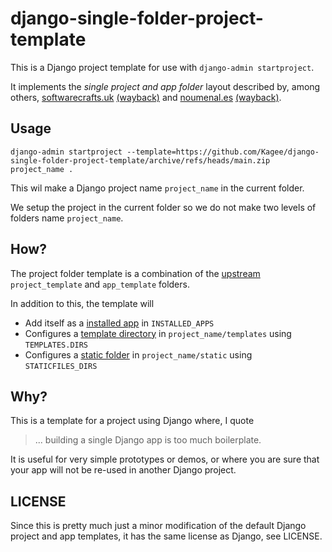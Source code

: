 # django-single-folder-project-template

This is a Django project template for use with `django-admin startproject`.

It implements the _single project and app folder_ layout described by,
among others, [softwarecrafts.uk](https://softwarecrafts.uk/100-words/day-91) [(wayback)](https://web.archive.org/web/20240722181831/https://softwarecrafts.uk/100-words/day-91) and 
[noumenal.es](https://noumenal.es/notes/django/single-folder-layout/) [(wayback)](https://web.archive.org/web/20240722181955/https://noumenal.es/notes/django/single-folder-layout/).

## Usage

`django-admin startproject --template=https://github.com/Kagee/django-single-folder-project-template/archive/refs/heads/main.zip project_name .`

This wil make a Django project name `project_name` in the current folder. 

We setup the project in the current folder so we do not make two levels of folders name `project_name`.

## How?

The project folder template is a combination of the [upstream](https://github.com/django/django/tree/main/django/conf) `project_template` and `app_template` folders. 

In addition to this, the template will

* Add itself as a [installed app](project_name/settings.py-tpl#L40) in `INSTALLED_APPS`
* Configures a [template directory](project_name/settings.py-tpl#L59) in `project_name/templates` using `TEMPLATES.DIRS`
* Configures a [static folder](project_name/settings.py-tpl#L123) in `project_name/static` using `STATICFILES_DIRS`

## Why?

This is a template for a project using Django where, I quote 
> ... building a single Django app is too much boilerplate. 

It is useful for very simple prototypes or demos, or where you are 
sure that your app will not be re-used in another Django project.

## LICENSE

Since this is pretty much just a minor modification of the default Django
project and app templates, it has the same license as Django, see LICENSE.
